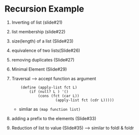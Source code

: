 # Recursion Example 

1. Inverting of list (slide#21)
2. list membership (slide#22)
3. size(length) of a list (Slide#23)
4. equivalence of two lists(Slide#26)
5. removing duplicates (Slide#27)
6. Minimal Element (Slide#29)
7. Traversal --> accept function as argument 
	```
		(define (apply-list fct L)  
			(if (null? L ) '() 
				(cons (fct (car L)) 
						(apply-list fct (cdr L)))))
	```
	- simliar as ```(map function list)```

8. adding a prefix to the elements (Slide#33)
9. Reduction of list to value (Slide#35) --> similar to foldl & foldr 
